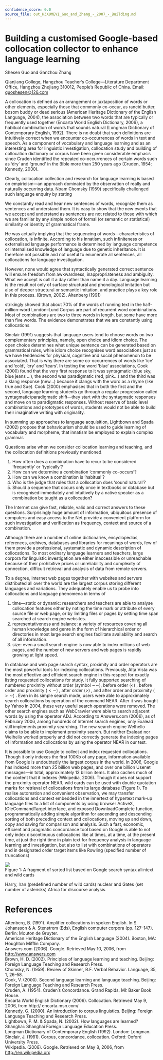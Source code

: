 ```yaml
---
confidence_score: 0.0
source_file: out_H3XUMEVI_Guo_and_Zhang_-_2007_-_Building.md
---
```


# Building a customised Google-based collocation collector to enhance language learning

Shesen Guo and Ganzhou Zhang

Qianjiang College, Hangzhou Teacher’s College—Literature Department Office, Hangzhou Zhejiang 310012, People’s Republic of China. Email: guoshesen@126.com

A collocation is defined as an arrangement or juxtaposition of words or other elements, especially those that commonly co-occur, as rancid butter, bosom buddy or dead serious (American Heritage Dictionary of the English Language, 2004), the association between two words that are typically or frequently used together (Encarta World English Dictionary, 2006), a habitual combination of words that sounds natural (Longman Dictionary of Contemporary English, 1992). There is no doubt that such definitions are intuitively correct when we encounter co-occurrences of words in text and speech. As a component of vocabulary and language learning and as an interesting area for linguistic investigation, collocation study and building of collocation dictionary or corpus have been given considerable emphasis since Cruden identified the repeated co-occurrences of certain words such as ‘dry’ and ‘ground’ in the Bible more than 250 years ago (Cruden, 1954; Kennedy, 2000).

Clearly, collocation collection and research for language learning is based on empiricism—an approach dominated by the observation of really and naturally occurring data. Noam Chomsky (1959) specifically challenged such language enquiry by stating

We constantly read and hear new sentences of words, recognize them as sentences and understand them. It is easy to show that the new events that we accept and understand as sentences are not related to those with which we are familiar by any simple notion of formal (or semantic or statistical) similarity or identity of grammatical frame.

He was actually implying that the sequencing of words—characteristics of collocation, is infinite. According to his innatism, such infiniteness or externalised language performance is determined by language competence or internalised knowledge of language due to genetic inheritance. It is therefore not possible and not useful to enumerate all sentences, all collocations for language investigation.

However, none would agree that syntactically generated correct sentence will ensure freedom from awkwardness, inappropriateness and ambiguity. What we accept is call it a day rather than name it a day. Language learning is the result not only of surface structural and phonological imitation but also of deeper structural or semantic imitation, and practice plays a key role in this process. (Brown, 2002). Altenberg (1991)

strikingly showed that about $7 0 \%$ of the words of running text in the half-million-word London–Lund Corpus are part of recurrent word combinations. Most of combinations are two to three words in length, but some have more than five words. The evidence demonstrates that we are constantly using collocations.

Sinclair (1991) suggests that language users tend to choose words on two complementary principles, namely, open choice and idiom choice. The open choice determines what unique sentence can be generated based on grammatical rules, while idiom choice recognises word associations just as we have tendencies for physical, cognitive and social phenomenon to be associated. That is why there are some co-occurrences of words like ‘ice’ and ‘cold’, ‘cry’ and ‘tears’. In testing the word ‘blue’ associations, Cook (2000) found that the very first response to it was syntagmatic (blue sky, blue jeans ...), the second was paradigmatic (red, pink...) and the third was a klang response (new...) because it clangs with the word as a rhyme (like true and Sue). Cook (2000) emphasises that in both the first and the second, language learning students go through a regular progression called syntagmatic/paradigmatic shift—they start with the syntagmatic responses and move on to paradigmatic responses. Without reserve of basic level combinations and prototypes of words, students would not be able to build their imaginative writing with originality.

In summing up approaches to language acquisition, Lightbown and Spada (2002) propose that behaviourism should be used to guide learning of vocabulary and morpheme, that innatism be employed to explain complex grammar.

Questions arise when we consider collocation learning and teaching, and the collocation definitions previously mentioned.

1. How often does a combination have to recur to be considered ‘frequently’ or ‘typically’?   
2. How can we determine a combination ‘commonly co-occurs’?   
3. How can we know a combination is ‘habitual’?   
4. Who is the judge that rules that a collocation does ‘sound natural’?   
5. Should a sequence that occurs only once in textbooks or database but is recognised immediately and intuitively by a native speaker as a combination be taught as a collocation?

The Internet can give fast, reliable, valid and correct answers to these questions. Surprisingly huge amount of information, ubiquitous presence of computers and easy access to the Net provide a convenient platform for such investigation and verification as frequency, context and source of a combination.

Although there are a number of online dictionaries, encyclopedias, references, archives, databases and libraries for meanings of words, few of them provide a professional, systematic and dynamic description of collocations. To most ordinary language learners and teachers, large corpora for linguistic investigation are either inaccessible or unreachable because of their prohibitive prices or unreliability and complexity of connection, difficult retrieval and analysis of data from remote servers.

To a degree, internet web pages together with websites and servers distributed all over the world are the largest corpus storing different languages and variations. They adequately enable us to probe into collocations and language phenomena in terms of

1. time—static or dynamic: researchers and teachers are able to analyse collocation features either by noting the time mark or attribute of every source file or web page, or by limiting files or pages by setting time span searched at search engine websites.   
2. representativeness and balance: a variety of resources covering all human knowledge and genre in the form of hierarchical order or directories in most large search engines facilitate availability and search of all information.   
3. size: even a small search engine is now able to index millions of web pages, and the number of new servers and web pages is rapidly growing at light speed.

In database and web page search syntax, proximity and order operators are the most powerful tools for indexing collocations. Previously, Alta Vista was the most effective and efficient search engine in this respect for exactly listing requested collocations for study. It fully supported searching of numbered proximity without order (symbol ∼∼), before order $( < )$ , before order and proximity $( < \sim )$ , after order $( > )$ , and after order and proximity $( > \sim )$ . Even in its simple search mode, users were able to approximately search collocations by operation of the command NEAR. After it was bought by Yahoo in 2004, these very useful search operations were removed. The other search engines such as WebCrawler were able to search adjacent words by using the operator ADJ. According to Answers.com (2006), as of February 2006, among hundreds of Internet search engines, only Exalead still implements proximity searching. The new search engine Welhello claims to be able to implement proximity search. But neither Exalead nor Welhello worked properly and did not correctly generate the indexing pages of information and collocations by using the operator NEAR in our test.

It is possible to use Google to collect and index requested collocations. Though it only indexes the first $1 0 0 \mathrm { K b }$ of any page, information available from Google is undoubtedly the largest corpus in the world. In 2006, Google has indexed more than 25 billion web pages, and over one billion Usenet messages—in total, approximately 12 billion items. It also caches much of the content that it indexes (Wikipedia, 2006). Though it does not support the proximity operator NEAR, wild cards can be used with double quotation marks for retrieval of collocations from its large database (Figure 1). To realise automation and convenient observation, we may transfer collocations and context embedded in the innertext of hypertext mark-up language files to a list of components by using browser ActiveX, IOleCommandTarget interface, and exposed DownloadComplete function, programmatically adding simple algorithm for ascending and descending sorting of both preceding context and collocations, moving up and down, copy and saving for comparison and analysis. Such a fast, economic, efficient and pragmatic concordance tool based on Google is able to not only index discontinuous collocations like at times, at a time, at the present time, at just the right time in plain text for frequency analysis in language learning and investigation, but also to list with combinations of operators and in designated order target items like Rowling (specified number of truncations)

![](img/d0e6455697db2c8213fbe67e44b7b8e0eaf56767eb01d7e20c7ecba1d6e6bfce.jpg)  
Figure 1: A fragment of sorted list based on Google search syntax allintext and wild cards

Harry, Iran (predefined number of wild cards) nuclear and Gates (set number of asterisks) Africa for discourse analysis.

# References

Altenberg, B. (1991). Amplifier collocations in spoken English. In S. Johansson & A. Stenstrom (Eds), English computer corpora (pp. 127–147). Berlin: Mouton de Gruyter.   
American Heritage Dictionary of the English Language (2004). Boston, MA: Houghton Mifflin Company.   
Answers.com (2006). Google. Retrieved May 10, 2006, from http://www.answers.com   
Brown, H. D. (2002). Principles of language learning and teaching. Beijing: Foreign Language Teaching and Research Press.   
Chomsky, N. (1959). Review of Skinner, B.F. Verbal Behavior. Language, 35, 1, 26–58.   
Cook, V. (2000). Second language learning and language teaching. Beijing: Foreign Language Teaching and Research Press.   
Cruden, A. (1954). Cruden’s Concordance. Grand Rapids, MI: Baker Book House.   
Encarta World English Dictionary (2006). Collocation. Retrieved May 9, 2006, from http:// encarta.msn.com/   
Kennedy, G. (2000). An introduction to corpus linguistics. Beijing: Foreign Language Teaching and Research Press.   
Lightbown, P. M. & Spada, N. (2002). How languages are learned? Shanghai: Shanghai Foreign Language Education Press.   
Longman Dictionary of Contemporary English (1992). London: Longman.   
Sinclair, J. (1991). Corpus, concordance, collocation. Oxford: Oxford University Press.   
Wikipedia. (2006). Google. Retrieved on May 8, 2006, from http://en.wikipedia.org